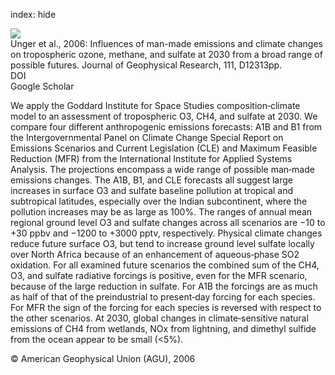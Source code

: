 index: hide

<div class="Citation">
    <div class="Citation-thumb CitationThumb-linked"  data-href="https://doi.org/10.1029/2005jd006518">
      <img src="https://static.claimspace.cloud/climate-study-static/refs/thumbs/7/Unger_et_al_2006-thumb.png" />
    </div>

  <div class="Citation-body">
    <div class="Citation-text">Unger et al., 2006: Influences of man-made emissions and climate changes on tropospheric ozone, methane, and sulfate at 2030 from a broad range of possible futures. <span class="Article-journal">Journal of Geophysical Research, </span><span class="Article-volume">111, </span>D12313pp.</div>
    <div class="Citation-links">
      <div class="CitationLink" data-href="https://doi.org/10.1029/2005jd006518">
        <div class="CitationLink-icon CitationLink-Doi"></div>
        <div class="CitationLink-text">DOI</div>
      </div>
      <div class="CitationLink" data-href="https://scholar.google.com/scholar?q=10.1029/2005jd006518">
        <div class="CitationLink-icon CitationLink-Scholar"></div>
        <div class="CitationLink-text">Google Scholar</div>
      </div>
    </div>
  </div>
</div>

We apply the Goddard Institute for Space Studies composition‐climate model to an assessment of tropospheric O3, CH4, and sulfate at 2030. We compare four different anthropogenic emissions forecasts: A1B and B1 from the Intergovernmental Panel on Climate Change Special Report on Emissions Scenarios and Current Legislation (CLE) and Maximum Feasible Reduction (MFR) from the International Institute for Applied Systems Analysis. The projections encompass a wide range of possible man‐made emissions changes. The A1B, B1, and CLE forecasts all suggest large increases in surface O3 and sulfate baseline pollution at tropical and subtropical latitudes, especially over the Indian subcontinent, where the pollution increases may be as large as 100%. The ranges of annual mean regional ground level O3 and sulfate changes across all scenarios are −10 to +30 ppbv and −1200 to +3000 pptv, respectively. Physical climate changes reduce future surface O3, but tend to increase ground level sulfate locally over North Africa because of an enhancement of aqueous‐phase SO2 oxidation. For all examined future scenarios the combined sum of the CH4, O3, and sulfate radiative forcings is positive, even for the MFR scenario, because of the large reduction in sulfate. For A1B the forcings are as much as half of that of the preindustrial to present‐day forcing for each species. For MFR the sign of the forcing for each species is reversed with respect to the other scenarios. At 2030, global changes in climate‐sensitive natural emissions of CH4 from wetlands, NOx from lightning, and dimethyl sulfide from the ocean appear to be small (<5%).

<div class="Citation-copy">
&copy; American Geophysical Union (AGU), 2006
</div>